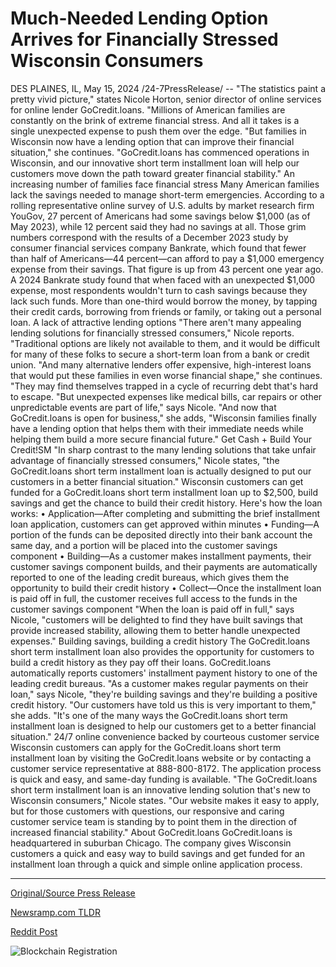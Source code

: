 # Much-Needed Lending Option Arrives for Financially Stressed Wisconsin Consumers

DES PLAINES, IL, May 15, 2024 /24-7PressRelease/ -- "The statistics paint a pretty vivid picture," states Nicole Horton, senior director of online services for online lender GoCredit.loans. "Millions of American families are constantly on the brink of extreme financial stress. And all it takes is a single unexpected expense to push them over the edge.  "But families in Wisconsin now have a lending option that can improve their financial situation," she continues. "GoCredit.loans has commenced operations in Wisconsin, and our innovative short term installment loan will help our customers move down the path toward greater financial stability."  An increasing number of families face financial stress  Many American families lack the savings needed to manage short-term emergencies. According to a rolling representative online survey of U.S. adults by market research firm YouGov, 27 percent of Americans had some savings below $1,000 (as of May 2023), while 12 percent said they had no savings at all.  Those grim numbers correspond with the results of a December 2023 study by consumer financial services company Bankrate, which found that fewer than half of Americans—44 percent—can afford to pay a $1,000 emergency expense from their savings. That figure is up from 43 percent one year ago.  A 2024 Bankrate study found that when faced with an unexpected $1,000 expense, most respondents wouldn't turn to cash savings because they lack such funds. More than one-third would borrow the money, by tapping their credit cards, borrowing from friends or family, or taking out a personal loan.  A lack of attractive lending options  "There aren't many appealing lending solutions for financially stressed consumers," Nicole reports. "Traditional options are likely not available to them, and it would be difficult for many of these folks to secure a short-term loan from a bank or credit union.  "And many alternative lenders offer expensive, high-interest loans that would put these families in even worse financial shape," she continues. "They may find themselves trapped in a cycle of recurring debt that's hard to escape.  "But unexpected expenses like medical bills, car repairs or other unpredictable events are part of life," says Nicole.  "And now that GoCredit.loans is open for business," she adds, "Wisconsin families finally have a lending option that helps them with their immediate needs while helping them build a more secure financial future."  Get Cash + Build Your Credit!SM  "In sharp contrast to the many lending solutions that take unfair advantage of financially stressed consumers," Nicole states, "the GoCredit.loans short term installment loan is actually designed to put our customers in a better financial situation."  Wisconsin customers can get funded for a GoCredit.loans short term installment loan up to $2,500, build savings and get the chance to build their credit history.  Here's how the loan works:  •	Application—After completing and submitting the brief installment loan application, customers can get approved within minutes  •	Funding—A portion of the funds can be deposited directly into their bank account the same day, and a portion will be placed into the customer savings component  •	Building—As a customer makes installment payments, their customer savings component builds, and their payments are automatically reported to one of the leading credit bureaus, which gives them the opportunity to build their credit history  •	Collect—Once the installment loan is paid off in full, the customer receives full access to the funds in the customer savings component  "When the loan is paid off in full," says Nicole, "customers will be delighted to find they have built savings that provide increased stability, allowing them to better handle unexpected expenses."  Building savings, building a credit history  The GoCredit.loans short term installment loan also provides the opportunity for customers to build a credit history as they pay off their loans. GoCredit.loans automatically reports customers' installment payment history to one of the leading credit bureaus.  "As a customer makes regular payments on their loan," says Nicole, "they're building savings and they're building a positive credit history.  "Our customers have told us this is very important to them," she adds. "It's one of the many ways the GoCredit.loans short term installment loan is designed to help our customers get to a better financial situation."  24/7 online convenience backed by courteous customer service  Wisconsin customers can apply for the GoCredit.loans short term installment loan by visiting the GoCredit.loans website or by contacting a customer service representative at 888-800-8172.   The application process is quick and easy, and same-day funding is available.   "The GoCredit.loans short term installment loan is an innovative lending solution that's new to Wisconsin consumers," Nicole states. "Our website makes it easy to apply, but for those customers with questions, our responsive and caring customer service team is standing by to point them in the direction of increased financial stability."  About GoCredit.loans  GoCredit.loans is headquartered in suburban Chicago. The company gives Wisconsin customers a quick and easy way to build savings and get funded for an installment loan through a quick and simple online application process. 

---

[Original/Source Press Release](https://www.24-7pressrelease.com/press_release/510840/much-needed-lending-option-arrives-for-financially-stressed-wisconsin-consumers)
                    

[Newsramp.com TLDR](None) 



[Reddit Post](https://www.reddit.com/r/newsramp/comments/1csqp5m/gocreditloans_launches_operations_in_wisconsin/) 



![Blockchain Registration](https://cdn.newsramp.app/24-7PressRelease/qrcode/245/15/filemIpW.webp)